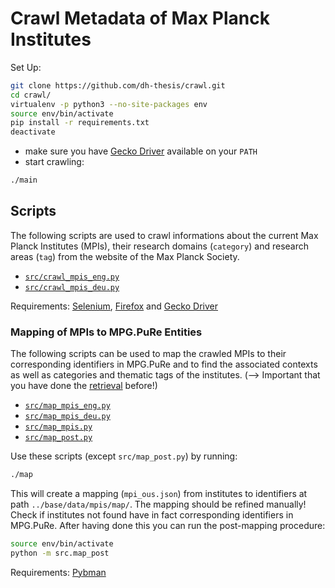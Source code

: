 # Crawl Metadata of Max Planck Institutes

Set Up:

```sh
git clone https://github.com/dh-thesis/crawl.git
cd crawl/
virtualenv -p python3 --no-site-packages env
source env/bin/activate
pip install -r requirements.txt
deactivate
```

- make sure you have [Gecko Driver](https://github.com/mozilla/geckodriver/releases/) available on your `PATH`
- start crawling:

```sh
./main
```
## Scripts

The following scripts are used to crawl informations about the current Max Planck Institutes (MPIs), their research domains (`category`) and research areas (`tag`) from the website of the Max Planck Society.

- [`src/crawl_mpis_eng.py`](./src/crawl_mpis_eng.py)
- [`src/crawl_mpis_deu.py`](./src/crawl_mpis_deu.py)

Requirements: [Selenium](https://pypi.org/project/selenium/), [Firefox](https://www.mozilla.org/en-US/firefox/) and [Gecko Driver](https://github.com/mozilla/geckodriver/releases/)

### Mapping of MPIs to MPG.PuRe Entities

The following scripts can be used to map the crawled MPIs to their corresponding identifiers in MPG.PuRe and to find the associated contexts as well as categories and thematic tags of the institutes. (--> Important that you have done the [retrieval](https://github.com/dh-thesis/retrieve) before!)

- [`src/map_mpis_eng.py`](./src/map_mpis_eng.py)
- [`src/map_mpis_deu.py`](./src/map_mpis_deu.py)
- [`src/map_mpis.py`](./src/map_mpis.py)
- [`src/map_post.py`](./src/map_post.py)

Use these scripts (except `src/map_post.py`) by running:

```sh
./map
```

This will create a mapping (`mpi_ous.json`) from institutes to identifiers at path `../base/data/mpis/map/`. The mapping should be refined manually! Check if institutes not found have in fact corresponding identifiers in MPG.PuRe. After having done this you can run the post-mapping procedure:

```sh
source env/bin/activate
python -m src.map_post
```

Requirements: [Pybman](https://pypi.org/project/pybman/)
